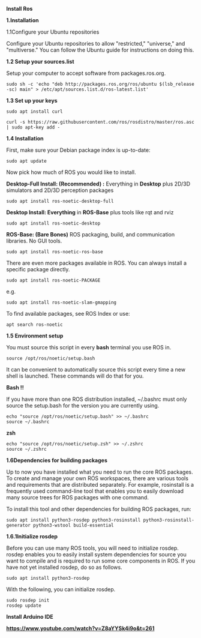 **Install Ros**

**1.Installation**

1.1Configure your Ubuntu repositories

Configure your Ubuntu repositories to allow "restricted," "universe," and "multiverse." You can follow the Ubuntu guide for instructions on doing this. 

**1.2 Setup your sources.list**

Setup your computer to accept software from packages.ros.org. 

```
sudo sh -c 'echo "deb http://packages.ros.org/ros/ubuntu $(lsb_release -sc) main" > /etc/apt/sources.list.d/ros-latest.list'
```
**1.3 Set up your keys**
```
sudo apt install curl
```
```
curl -s https://raw.githubusercontent.com/ros/rosdistro/master/ros.asc | sudo apt-key add -
```
**1.4 Installation**

First, make sure your Debian package index is up-to-date: 
```
sudo apt update
```
Now pick how much of ROS you would like to install. 

**Desktop-Full Install: (Recommended) :** Everything in **Desktop** plus 2D/3D simulators and 2D/3D perception packages 
```
sudo apt install ros-noetic-desktop-full
```
**Desktop Install: Everything** in **ROS-Base** plus tools like rqt and rviz
```
sudo apt install ros-noetic-desktop
```
**ROS-Base: (Bare Bones)** ROS packaging, build, and communication libraries. No GUI tools. 
```
sudo apt install ros-noetic-ros-base
```
There are even more packages available in ROS. You can always install a specific package directly. 
```
sudo apt install ros-noetic-PACKAGE
```
e.g.
```
sudo apt install ros-noetic-slam-gmapping
```
To find available packages, see ROS Index or use: 
```
apt search ros-noetic
```
**1.5 Environment setup**

You must source this script in every **bash** terminal you use ROS in. 
```
source /opt/ros/noetic/setup.bash
```
It can be convenient to automatically source this script every time a new shell is launched. These commands will do that for you. 

**Bash !!**

If you have more than one ROS distribution installed, ~/.bashrc must only source the setup.bash for the version you are currently using. 
```
echo "source /opt/ros/noetic/setup.bash" >> ~/.bashrc
source ~/.bashrc
```
**zsh**
```
echo "source /opt/ros/noetic/setup.zsh" >> ~/.zshrc
source ~/.zshrc
```
**1.6Dependencies for building packages**

Up to now you have installed what you need to run the core ROS packages. To create and manage your own ROS workspaces, there are various tools and requirements that are distributed separately. For example, rosinstall is a frequently used command-line tool that enables you to easily download many source trees for ROS packages with one command. 

To install this tool and other dependencies for building ROS packages, run: 
```
sudo apt install python3-rosdep python3-rosinstall python3-rosinstall-generator python3-wstool build-essential
```
**1.6.1Initialize rosdep**

Before you can use many ROS tools, you will need to initialize rosdep. rosdep enables you to easily install system dependencies for source you want to compile and is required to run some core components in ROS. If you have not yet installed rosdep, do so as follows. 
```
sudo apt install python3-rosdep
```
With the following, you can initialize rosdep. 
```
sudo rosdep init
rosdep update
```
**Install Arduino IDE**

**https://www.youtube.com/watch?v=Z8aYYSk4i9o&t=261**

